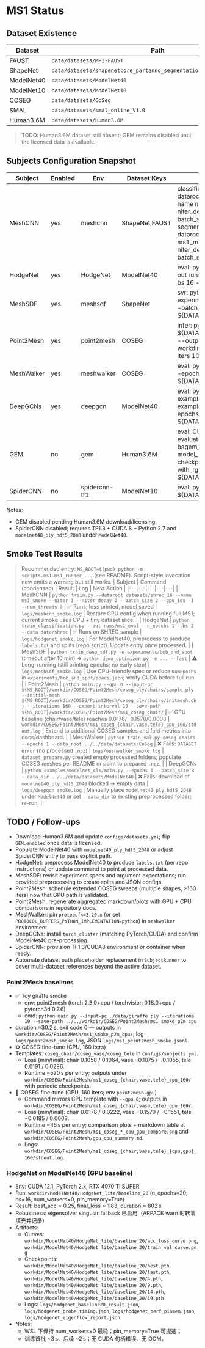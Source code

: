 # MS1 Status

## Dataset Existence
| Dataset | Path | Exists |
|---|---|---|
| FAUST | `data/datasets/MPI-FAUST` | OK |
| ShapeNet | `data/datasets/shapenetcore_partanno_segmentation_benchmark_v0_normal` | OK |
| ModelNet40 | `data/datasets/ModelNet40` | OK |
| ModelNet10 | `data/datasets/ModelNet10` | OK |
| COSEG | `data/datasets/CoSeg` | OK |
| SMAL | `data/datasets/smal_online_V1.0` | OK |
| Human3.6M | `data/datasets/Human3.6M` | MISSING |

> TODO: Human3.6M dataset still absent; GEM remains disabled until the licensed data is available.

## Subjects Configuration Snapshot
| Subject | Enabled | Env | Dataset Keys | Entry Templates |
|---|---|---|---|---|
| MeshCNN | yes | meshcnn | ShapeNet,FAUST | classification: python train.py --dataroot ${DATASET:ShapeNet} --name ms1_meshcnn_cls --niter 1 --niter_decay 0 --save_epoch_freq 1 --batch_size 2<br>segmentation: python train.py --dataroot ${DATASET:FAUST} --name ms1_meshcnn_seg --niter 1 --niter_decay 0 --save_epoch_freq 1 --batch_size 2 |
| HodgeNet | yes | HodgeNet | ModelNet40 | eval: python train_classification.py --out runs/ms1_eval --n_epochs 100 --bs 16 --data ${DATASET:ModelNet40} |
| MeshSDF | yes | meshsdf | ShapeNet | svr: python train_svr.py -e experiments/cars_svr --max_epoch 1 --batch_size 2 --data_root ${DATASET:ShapeNet} |
| Point2Mesh | yes | point2mesh | COSEG | infer: python point2mesh.py --input ${DATASET:COSEG}/chair/chair_001.obj --output_dir workdir/COSEG/Point2Mesh/results --iters 10 |
| MeshWalker | yes | meshwalker | COSEG | eval: python train_val.py coseg chairs --epochs 1 --data_root ${DATASET:COSEG} |
| DeepGCNs | yes | deepgcn | ModelNet40 | eval: python examples/modelnet_cls/main.py --cfg examples/modelnet_cls/config.yaml --epochs 1 --batch_size 8 --data_dir ${DATASET:ModelNet40} |
| GEM | no | gem | Human3.6M | eval: CUDA_VISIBLE_DEVICES=0 python evaluate_scannet.py --model bagem_scannet --batch_size 2 --model_path checkpoints/bagem_scannet.ckpt --with_rgb --data_root ${DATASET:Human3.6M} |
| SpiderCNN | no | spidercnn-tf1 | ModelNet10 | eval: python train.py --eval --data_root ${DATASET:ModelNet10} |

Notes:
- GEM disabled pending Human3.6M download/licensing.
- SpiderCNN disabled; requires TF1.3 + CUDA 8 + Python 2.7 and `modelnet40_ply_hdf5_2048` under `ModelNet40`.

## Smoke Test Results
> Recommended entry: `MS_ROOT=$(pwd) python -m scripts.ms1.ms1_runner ...` (see README). Script-style invocation now emits a warning but still works.
| Subject | Command (condensed) | Result | Log | Next Action |
|---|---|---|---|---|
| MeshCNN | `python train.py --dataroot datasets/shrec_16 --name ms1_smoke --niter 1 --niter_decay 0 --batch_size 2 --gpu_ids -1 --num_threads 0` | ✅ Runs; loss printed, model saved | `logs/meshcnn_smoke.log` | Restore GPU config when running full MS1; current smoke uses CPU + tiny dataset slice. |
| HodgeNet | `python train_classification.py --out runs/ms1_eval --n_epochs 1 --bs 2 --data data/shrec` | ✅ Runs on SHREC sample | `logs/hodgenet_smoke.log` | For ModelNet40, preprocess to produce `labels.txt` and splits (repo script). Update entry once processed. |
| MeshSDF | `python train_deep_sdf.py -e experiments/bob_and_spot` (timeout after 10 min) → `python demo_optimizer.py -e ... --fast` | ⚠️ Long-running (still printing epochs; no early stop) | `logs/meshsdf_smoke.log` | Use CPU-friendly spec or reduce `NumEpochs` in `experiments/bob_and_spot/specs.json`; verify CUDA before full run. |
| Point2Mesh | `python main.py --gpu 0 --input-pc ${MS_ROOT}/workdir/COSEG/Point2Mesh/coseg_ply/chairs/sample.ply --initial-mesh ${MS_ROOT}/workdir/COSEG/Point2Mesh/coseg_ply/chairs/initmesh.obj --iterations 160 --export-interval 10 --save-path ${MS_ROOT}/workdir/COSEG/Point2Mesh/ms1_coseg_chair/` | ✅ GPU baseline (chair/vase/tele) reaches 0.0178/−0.1570/0.0003 | `workdir/COSEG/Point2Mesh/ms1_coseg_{chair,vase,tele}_gpu_160/stdout.log` | Extend to additional COSEG samples and fold metrics into docs/dashboard. |
| MeshWalker | `python train_val.py coseg chairs --epochs 1 --data_root ../../data/datasets/CoSeg` | ❌ Fails: `DATASET error` (no processed `.npz`) | `logs/meshwalker_smoke.log` | `dataset_prepare.py` created empty processed folders; populate COSEG meshes per README or point to prepared `.npz`. |
| DeepGCNs | `python examples/modelnet_cls/main.py --epochs 1 --batch_size 8 --data_dir ../../data/datasets/ModelNet40` | ❌ Fails: download of `modelnet40_ply_hdf5_2048` blocked → empty data | `logs/deepgcn_smoke.log` | Manually place `modelnet40_ply_hdf5_2048` under `ModelNet40` or set `--data_dir` to existing preprocessed folder; re-run. |

## TODO / Follow-ups
- Download Human3.6M and update `configs/datasets.yml`; flip `GEM.enabled` once data is licensed.
- Populate ModelNet40 with `modelnet40_ply_hdf5_2048` or adjust SpiderCNN entry to pass explicit path.
- HodgeNet: preprocess ModelNet40 to produce `labels.txt` (per repo instructions) or update command to point at processed data.
- MeshSDF: revisit experiment specs and argument expectations; run provided preprocessing to create splits and JSON configs.
- Point2Mesh: schedule extended COSEG sweeps (multiple shapes, >160 iters) now that GPU path is validated.
- Point2Mesh: regenerate aggregated markdown/plots with GPU + CPU comparisons in repository docs.
- MeshWalker: pin `protobuf<=3.20.x` (or set `PROTOCOL_BUFFERS_PYTHON_IMPLEMENTATION=python`) in `meshwalker` environment.
- DeepGCNs: install `torch_cluster` (matching PyTorch/CUDA) and confirm ModelNet40 pre-processing.
- SpiderCNN: provision TF1.3/CUDA8 environment or container when ready.
- Automate dataset path placeholder replacement in `SubjectRunner` to cover multi-dataset references beyond the active dataset.

### Point2Mesh baselines
- ✅ Toy giraffe smoke  
  - env: point2mesh (torch 2.3.0+cpu / torchvision 0.18.0+cpu / pytorch3d 0.7.6)  
  - cmd: `python main.py --input-pc ./data/giraffe.ply --iterations 10 --save-path ../../workdir/COSEG/Point2Mesh/ms1_smoke_p2m_cpu`  
- duration ≈30.2 s, exit code 0 — outputs in `workdir/COSEG/Point2Mesh/ms1_smoke_p2m_cpu/`; log `logs/point2mesh_smoke.log`, JSON `logs/ms1_point2mesh_smoke.jsonl`.
- ⚙️ COSEG fine-tune (CPU, 160 iters)  
- Templates: `coseg_chair/coseg_vase/coseg_tele` in `configs/subjects.yml`.  
  - Loss (min/final): chair 0.1058 / 0.1064, vase −0.1075 / −0.1055, tele 0.0191 / 0.0296.  
  - Runtime ≈520 s per entry; outputs under `workdir/COSEG/Point2Mesh/ms1_coseg_{chair,vase,tele}_cpu_160/` with periodic checkpoints.
- 🚀 COSEG fine-tune (GPU, 160 iters; env `point2mesh-gpu`)  
  - Command mirrors CPU template with `--gpu 0`; outputs in `workdir/COSEG/Point2Mesh/ms1_coseg_{chair,vase,tele}_gpu_160/`.  
  - Loss (min/final): chair 0.0178 / 0.0222, vase −0.1570 / −0.1551, tele −0.0185 / 0.0003.  
  - Runtime ≈45 s per entry; comparison plots + markdown table at `workdir/COSEG/Point2Mesh/ms1_coseg_*_cpu_gpu_compare.png` and `workdir/COSEG/Point2Mesh/gpu_cpu_summary.md`.  
  - Logs: `workdir/COSEG/Point2Mesh/ms1_coseg_{chair,vase,tele}_{cpu,gpu}_160/stdout.log`.

### HodgeNet on ModelNet40 (GPU baseline)

- Env: CUDA 12.1, PyTorch 2.x, RTX 4070 Ti SUPER
- Run: `workdir/ModelNet40/HodgeNet_lite/baseline_20` (n_epochs=20, bs=16, num_workers=0, pin_memory=True)
- Result: best_acc ≈ 0.25, final_loss ≈ 1.83, duration ≈ 802 s
- Robustness: eigensolver singular fallback 已启用（ARPACK warn 时转零填充并记录）
- Artifacts:
  - Curves: `workdir/ModelNet40/HodgeNet_lite/baseline_20/acc_loss_curve.png`, `workdir/ModelNet40/HodgeNet_lite/baseline_20/train_val_curve.png`
  - Checkpoints: `workdir/ModelNet40/HodgeNet_lite/baseline_20/best.pth`, `workdir/ModelNet40/HodgeNet_lite/baseline_20/last.pth`, `workdir/ModelNet40/HodgeNet_lite/baseline_20/4.pth`, `workdir/ModelNet40/HodgeNet_lite/baseline_20/9.pth`, `workdir/ModelNet40/HodgeNet_lite/baseline_20/14.pth`, `workdir/ModelNet40/HodgeNet_lite/baseline_20/19.pth`
  - Logs: `logs/hodgenet_baseline20_result.json`, `logs/hodgenet_probe_timing.json`, `logs/hodgenet_perf_pinmem.json`, `logs/hodgenet_eigenflow_report.json`
- Notes:
  - WSL 下保持 num_workers=0 最稳；pin_memory=True 可提速；
  - 训练首批 ~3 s、后续 ~2 s；无 CUDA 句柄错误、无 OOM。
